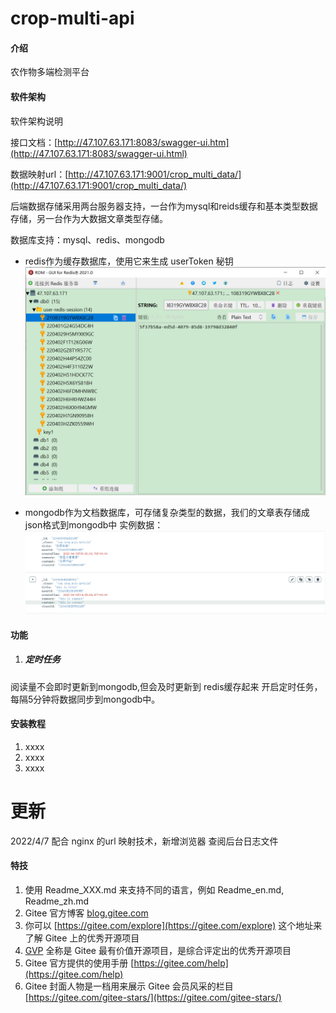 # crop-multi-api

#### 介绍
农作物多端检测平台

#### 软件架构
软件架构说明

接口文档：[http://47.107.63.171:8083/swagger-ui.htm](http://47.107.63.171:8083/swagger-ui.html)

数据映射url：[http://47.107.63.171:9001/crop_multi_data/](http://47.107.63.171:9001/crop_multi_data/)

后端数据存储采用两台服务器支持，一台作为mysql和reids缓存和基本类型数据存储，另一台作为大数据文章类型存储。

数据库支持：mysql、redis、mongodb

- redis作为缓存数据库，使用它来生成 userToken 秘钥
![输入图片说明](crop-multi-api/img/%E7%BC%93%E5%AD%98%E7%B1%BB%E5%9E%8B%E6%95%B0%E6%8D%AE%E5%AE%9E%E4%BE%8B%E5%9B%BE.png)

- mongodb作为文档数据库，可存储复杂类型的数据，我们的文章表存储成json格式到mongodb中
实例数据：
![输入图片说明](crop-multi-api/img/%E6%96%87%E6%A1%A3%E7%B1%BB%E5%9E%8B%E5%AE%9E%E4%BE%8B%E5%9B%BE.png)

#### 功能

1. ##### 定时任务

阅读量不会即时更新到mongodb,但会及时更新到 redis缓存起来
开启定时任务，每隔5分钟将数据同步到mongodb中。

#### 安装教程

1.  xxxx
2.  xxxx
3.  xxxx

# 更新
2022/4/7
配合 nginx 的url 映射技术，新增浏览器 查阅后台日志文件



#### 特技

1.  使用 Readme\_XXX.md 来支持不同的语言，例如 Readme\_en.md, Readme\_zh.md
2.  Gitee 官方博客 [blog.gitee.com](https://blog.gitee.com)
3.  你可以 [https://gitee.com/explore](https://gitee.com/explore) 这个地址来了解 Gitee 上的优秀开源项目
4.  [GVP](https://gitee.com/gvp) 全称是 Gitee 最有价值开源项目，是综合评定出的优秀开源项目
5.  Gitee 官方提供的使用手册 [https://gitee.com/help](https://gitee.com/help)
6.  Gitee 封面人物是一档用来展示 Gitee 会员风采的栏目 [https://gitee.com/gitee-stars/](https://gitee.com/gitee-stars/)
